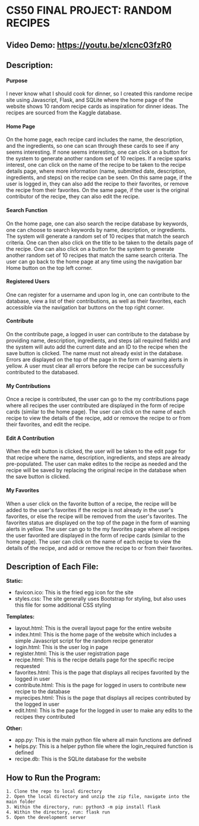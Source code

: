 # CS50 FINAL PROJECT: RANDOM RECIPES
## Video Demo:  https://youtu.be/xIcnc03fzR0
## Description:

#### Purpose
I never know what I should cook for dinner, so I created this randome recipe site using Javascript, 
Flask, and SQLite where the home page of the website shows 10 random recipe cards as inspiration for 
dinner ideas. The recipes are sourced from the Kaggle database.

#### Home Page
On the home page, each recipe card includes the name, the description, and the ingredients, 
so one can scan through these cards to see if any seems interesting. If none seems interesting, 
one can click on a button for the system to generate another random set of 10 recipes. If a recipe
sparks interest, one can click on the name of the recipe to be taken to the recipe details page,
where more information (name, submitted date, description, ingredients, and steps) on the recipe 
can be seen. On this same page, if the user is logged in, they can also add the recipe to their
favorites, or remove the recipe from their favorites. On the same page, if the user is the original
contributor of the recipe, they can also edit the recipe.

#### Search Function
On the home page, one can also search the recipe database by keywords, one can choose to search keywords by name, description, or ingredients. The system will generate a random set of 10 recipes that match the search criteria. One can then also click on the title to be taken to the details page of the recipe. One can also click on a button for the system to generate another random set of 10 recipes that match the same search criteria. The user can go back to the home page at any time using the navigation bar Home button on the top left corner.

#### Registered Users
One can register for a username and upon log in, one can contribute to the database, view a list of their contributions, as well as their favorites, each accessible via the navigation bar buttons on the top right corner.

#### Contribute
On the contribute page, a logged in user can contribute to the database by providing name, description, ingredients, and steps (all required fields) and the system will auto add the current date and an ID to the recipe when the save button is clicked. The name must not already exist in the database. Errors are displayed on the top of the page in the form of warning alerts in yellow. A user must clear all errors before the recipe can be successfully contributed to the databased.

#### My Contributions
Once a recipe is contributed, the user can go to the my contributions page where all recipes the user contributed are displayed in the form of recipe cards (similar to the home page). The user can click on the name of each recipe to view the details of the recipe, add or remove the recipe to or from their favorites, and edit the recipe.

#### Edit A Contribution
When the edit button is clicked, the user will be taken to the edit page for that recipe where the name, description, ingredients, and steps are already pre-populated. The user can make edites to the recipe as needed and the recipe will be saved by replacing the original recipe in the database when the save button is clicked.

#### My Favorites
When a user click on the favorite button of a recipe, the recipe will be added to the user's favorites if the recipe is not already in the user's favorites, or else the recipe will be removed from the user's favorites.  The favorites status are displayed on the top of the page in the form of warning alerts in yellow. The user can go to the my favorites page where all recipes the user favorited are displayed in the form of recipe cards (similar to the home page). The user can click on the name of each recipe to view the details of the recipe, and add or remove the recipe to or from their favorites.

## Description of Each File:
**Static:**
- favicon.ico: This is the fried egg icon for the site
- styles.css: The site generally uses Bootstrap for styling, but also uses this file for some additional CSS styling 

**Templates:**
- layout.html: This is the overall layout page for the entire website
- index.html: This is the home page of the website which includes a simple Javascript script for the random recipe generator
- login.html: This is the user log in page
- register.html: This is the user registration page
- recipe.html: This is the recipe details page for the specific recipe requested
- favorites.html: This is the page that displays all recipes favorited by the logged in user
- contribute.html: This is the page for logged in users to contribute new recipe to the database
- myrecipes.html: This is the page that displays all recipes contributed by the logged in user
- edit.html: This is the page for the logged in user to make any edits to the recipes they contributed

**Other:**
- app.py: This is the main python file where all main functions are defined
- helps.py: This is a helper python file where the login_required function is defined
- recipe.db: This is the SQLite database for the website

## How to Run the Program:
    1. Clone the repo to local directory
    2. Open the local directory and unzip the zip file, navigate into the main folder
    3. Within the directory, run: python3 -m pip install flask
    4. Within the directory, run: flask run
    5. Open the development server
